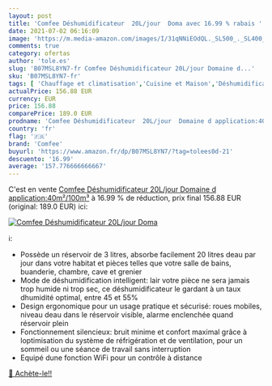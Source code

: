 ```yaml
---
layout: post
title: 'Comfee Déshumidificateur  20L/jour  Doma avec 16.99 % rabais '
date: 2021-07-02 06:16:09
image: 'https://m.media-amazon.com/images/I/31qNNiEOdQL._SL500_._SL400_.jpg'
comments: true
category: ofertas
author: 'tole.es'
slug: 'B07MSL8YN7-fr Comfee Déshumidificateur 20L/jour Domaine d...'
sku: 'B07MSL8YN7-fr'
tags: [ 'Chauffage et climatisation','Cuisine et Maison','Déshumidificateurs','comfee', ]
actualPrice: 156.88 EUR
currency: EUR
price: 156.88
comparePrice: 189.0 EUR
prodname: 'Comfee Déshumidificateur  20L/jour  Domaine d application:40m²/100m³'
country: 'fr'
flag: '🇫🇷'
brand: 'Comfee'
buyurl: 'https://www.amazon.fr/dp/B07MSL8YN7/?tag=tolees0d-21'
descuento: '16.99'
average: '157.776666666667'
---
```


C'est en vente [Comfee Déshumidificateur  20L/jour  Domaine d application:40m²/100m³](https://www.amazon.fr/dp/B07MSL8YN7/?tag=tolees0d-21)  à  16.99 % de réduction, prix final  156.88 EUR (original: 189.0 EUR) ici:

[![Comfee Déshumidificateur  20L/jour  Doma](https://m.media-amazon.com/images/I/31qNNiEOdQL._SL500_._SL400_.jpg)](https://www.amazon.fr/dp/B07MSL8YN7/?tag=tolees0d-21)

ℹ️:

- Possède un réservoir de 3 litres, absorbe facilement 20 litres deau par jour dans votre habitat et pièces telles que votre salle de bains, buanderie, chambre, cave et grenier
- Mode de déshumidification intelligent: lair votre pièce ne sera jamais trop humide ni trop sec, ce déshumidificateur le gardant à un taux dhumidité optimal, entre 45 et 55%
- Design ergonomique pour un usage pratique et sécurisé: roues mobiles, niveau deau dans le réservoir visible, alarme enclenchée quand réservoir plein
- Fonctionnement silencieux: bruit minime et confort maximal grâce à loptimisation du système de réfrigération et de ventilation, pour un sommeil ou une séance de travail sans interruption
- Equipé dune fonction WiFi pour un contrôle à distance

[🛒 Achète-le!!](https://www.amazon.fr/dp/B07MSL8YN7/?tag=tolees0d-21)
